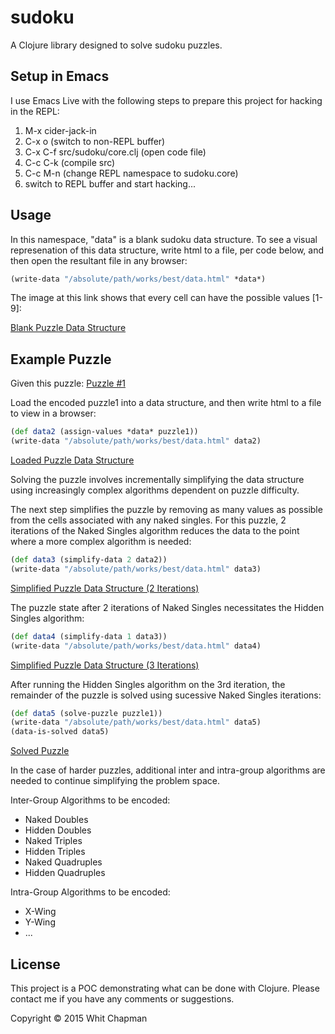 # sudoku

A Clojure library designed to solve sudoku puzzles.


## Setup in Emacs

I use Emacs Live with the following steps to prepare this project for hacking in the REPL:

1. M-x cider-jack-in
2. C-x o (switch to non-REPL buffer)
3. C-x C-f src/sudoku/core.clj (open code file)
4. C-c C-k (compile src)
5. C-c M-n (change REPL namespace to sudoku.core)
6. switch to REPL buffer and start hacking...


## Usage

In this namespace, "data" is a blank sudoku data structure. To see a visual represenation of this data structure, write html to a file, per code below, and then open the resultant file in any browser:

```clojure
(write-data "/absolute/path/works/best/data.html" *data*)
```

The image at this link shows that every cell can have the possible values [1-9]:

[Blank Puzzle Data Structure](images/puzzle1/data.png)


## Example Puzzle

Given this puzzle: [Puzzle #1](images/puzzle1/puzzle1.png)

Load the encoded puzzle1 into a data structure, and then write html to a file to view in a browser:

```clojure
(def data2 (assign-values *data* puzzle1))
(write-data "/absolute/path/works/best/data.html" data2)
```

[Loaded Puzzle Data Structure](images/puzzle1/data2.png)

Solving the puzzle involves incrementally simplifying the data structure using increasingly complex algorithms dependent on puzzle difficulty.

The next step simplifies the puzzle by removing as many values as possible from the cells associated with any naked singles. For this puzzle, 2 iterations of the Naked Singles algorithm reduces the data to the point where a more complex algorithm is needed:

```clojure
(def data3 (simplify-data 2 data2))
(write-data "/absolute/path/works/best/data.html" data3)
```

[Simplified Puzzle Data Structure (2 Iterations)](images/puzzle1/data3.png)


The puzzle state after 2 iterations of Naked Singles necessitates the Hidden Singles algorithm:

```clojure
(def data4 (simplify-data 1 data3))
(write-data "/absolute/path/works/best/data.html" data4)
```

[Simplified Puzzle Data Structure (3 Iterations)](images/puzzle1/data4.png)


After running the Hidden Singles algorithm on the 3rd iteration, the remainder of the puzzle is solved using sucessive Naked Singles iterations:

```clojure
(def data5 (solve-puzzle puzzle1))
(write-data "/absolute/path/works/best/data.html" data5)
(data-is-solved data5)
```

[Solved Puzzle](images/puzzle1/data5.png)


In the case of harder puzzles, additional inter and intra-group algorithms are needed to continue simplifying the problem space.

Inter-Group Algorithms to be encoded:
* Naked Doubles
* Hidden Doubles
* Naked Triples
* Hidden Triples
* Naked Quadruples
* Hidden Quadruples

Intra-Group Algorithms to be encoded:
* X-Wing
* Y-Wing
* ...


## License

This project is a POC demonstrating what can be done with Clojure.
Please contact me if you have any comments or suggestions.

Copyright © 2015 Whit Chapman
